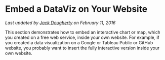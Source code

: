 # Embed a DataViz on Your Website

*Last updated by [Jack Dougherty](../introduction/who.md) on February 11, 2016*

This section demonstrates how to embed an interactive chart or map, which you created on a free web service, inside your own website. For example, if you created a data visualization on a Google or Tableau Public or GitHub website, you probably want to insert the fully interactive version inside your own website.
